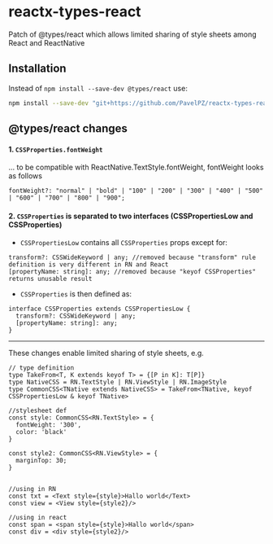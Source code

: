 # reactx-types-react
Patch of @types/react which allows  limited sharing of style sheets among React and ReactNative

## Installation

Instead of ```npm install --save-dev @types/react``` use:

```sh
npm install --save-dev "git+https://github.com/PavelPZ/reactx-types-react.git"
```

## @types/react changes

#### 1. ```CSSProperties.fontWeight```
... to be compatible with ReactNative.TextStyle.fontWeight, fontWeight looks as follows 
```
fontWeight?: "normal" | "bold" | "100" | "200" | "300" | "400" | "500" | "600" | "700" | "800" | "900";
```

#### 2. ```CSSProperties``` is separated to two interfaces (CSSPropertiesLow and CSSProperties)
- ```CSSPropertiesLow``` contains all ```CSSProperties``` props except for:
```
transform?: CSSWideKeyword | any; //removed because "transform" rule definition is very different in RN and React
[propertyName: string]: any; //removed because "keyof CSSProperties" returns unusable result
```
- ```CSSProperties``` is then defined as:
```
interface CSSProperties extends CSSPropertiesLow {
  transform?: CSSWideKeyword | any;
  [propertyName: string]: any;
}
```

--------------------------


These changes enable limited sharing of style sheets, e.g.

```
// type definition
type TakeFrom<T, K extends keyof T> = {[P in K]: T[P]}
type NativeCSS = RN.TextStyle | RN.ViewStyle | RN.ImageStyle
type CommonCSS<TNative extends NativeCSS> = TakeFrom<TNative, keyof CSSPropertiesLow & keyof TNative>

//stylesheet def
const style: CommonCSS<RN.TextStyle> = { 
  fontWeight: '300',
  color: 'black'
}

const style2: CommonCSS<RN.ViewStyle> = {
  marginTop: 30;
}


//using in RN
const txt = <Text style={style}>Hallo world</Text>
const view = <View style={style2}/>

//using in react
const span = <span style={style}>Hallo world</span>
const div = <div style={style2}/>
```






